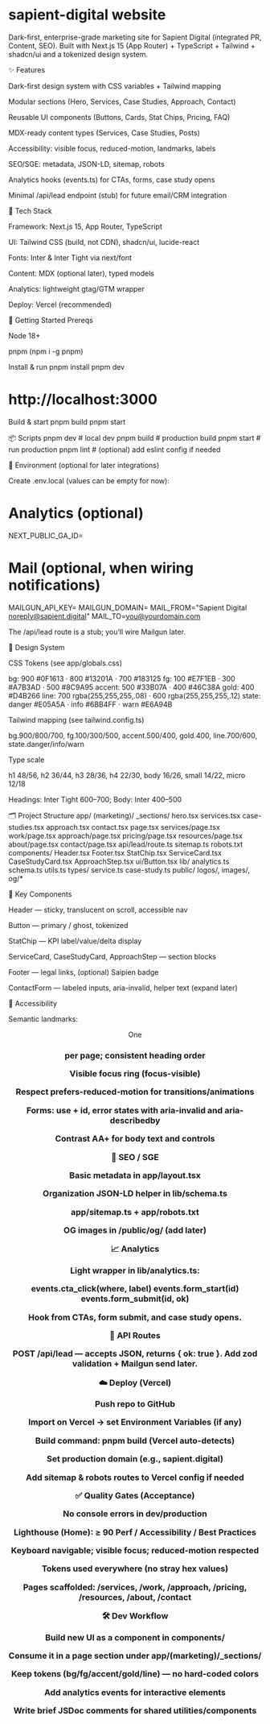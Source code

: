 # sapient-digital website

Dark-first, enterprise-grade marketing site for Sapient Digital (integrated PR, Content, SEO).
Built with Next.js 15 (App Router) + TypeScript + Tailwind + shadcn/ui and a tokenized design system.

✨ Features

Dark-first design system with CSS variables + Tailwind mapping

Modular sections (Hero, Services, Case Studies, Approach, Contact)

Reusable UI components (Buttons, Cards, Stat Chips, Pricing, FAQ)

MDX-ready content types (Services, Case Studies, Posts)

Accessibility: visible focus, reduced-motion, landmarks, labels

SEO/SGE: metadata, JSON-LD, sitemap, robots

Analytics hooks (events.ts) for CTAs, forms, case study opens

Minimal /api/lead endpoint (stub) for future email/CRM integration

🧱 Tech Stack

Framework: Next.js 15, App Router, TypeScript

UI: Tailwind CSS (build, not CDN), shadcn/ui, lucide-react

Fonts: Inter & Inter Tight via next/font

Content: MDX (optional later), typed models

Analytics: lightweight gtag/GTM wrapper

Deploy: Vercel (recommended)

🚀 Getting Started
Prereqs

Node 18+

pnpm (npm i -g pnpm)

Install & run
pnpm install
pnpm dev
# http://localhost:3000

Build & start
pnpm build
pnpm start

📦 Scripts
pnpm dev        # local dev
pnpm build      # production build
pnpm start      # run production
pnpm lint       # (optional) add eslint config if needed

🔧 Environment (optional for later integrations)

Create .env.local (values can be empty for now):

# Analytics (optional)
NEXT_PUBLIC_GA_ID=

# Mail (optional, when wiring notifications)
MAILGUN_API_KEY=
MAILGUN_DOMAIN=
MAIL_FROM="Sapient Digital <noreply@sapient.digital>"
MAIL_TO=you@yourdomain.com


The /api/lead route is a stub; you’ll wire Mailgun later.

🎨 Design System

CSS Tokens (see app/globals.css)

bg:   900 #0F1613 · 800 #13201A · 700 #183125
fg:   100 #E7F1EB · 300 #A7B3AD · 500 #8C9A95
accent: 500 #33B07A · 400 #46C38A
gold: 400 #D4B266
line: 700 rgba(255,255,255,.08) · 600 rgba(255,255,255,.12)
state: danger #E05A5A · info #6BB4FF · warn #E6A94B


Tailwind mapping (see tailwind.config.ts)

bg.900/800/700, fg.100/300/500, accent.500/400, gold.400, line.700/600, state.danger/info/warn


Type scale

h1 48/56, h2 36/44, h3 28/36, h4 22/30, body 16/26, small 14/22, micro 12/18

Headings: Inter Tight 600–700; Body: Inter 400–500

🗂️ Project Structure
app/
  (marketing)/
    _sections/
      hero.tsx
      services.tsx
      case-studies.tsx
      approach.tsx
      contact.tsx
    page.tsx
  services/page.tsx
  work/page.tsx
  approach/page.tsx
  pricing/page.tsx
  resources/page.tsx
  about/page.tsx
  contact/page.tsx
  api/lead/route.ts
  sitemap.ts
  robots.txt
components/
  Header.tsx
  Footer.tsx
  StatChip.tsx
  ServiceCard.tsx
  CaseStudyCard.tsx
  ApproachStep.tsx
  ui/Button.tsx
lib/
  analytics.ts
  schema.ts
  utils.ts
types/
  service.ts
  case-study.ts
public/
  logos/, images/, og/*

🧩 Key Components

Header — sticky, translucent on scroll, accessible nav

Button — primary / ghost, tokenized

StatChip — KPI label/value/delta display

ServiceCard, CaseStudyCard, ApproachStep — section blocks

Footer — legal links, (optional) Saipien badge

ContactForm — labeled inputs, aria-invalid, helper text (expand later)

🧠 Accessibility

Semantic landmarks: <header> <nav> <main> <section> <footer>

One <h1> per page; consistent heading order

Visible focus ring (focus-visible)

Respect prefers-reduced-motion for transitions/animations

Forms: use <label htmlFor> + id, error states with aria-invalid and aria-describedby

Contrast AA+ for body text and controls

🔎 SEO / SGE

Basic metadata in app/layout.tsx

Organization JSON-LD helper in lib/schema.ts

app/sitemap.ts + app/robots.txt

OG images in /public/og/ (add later)

📈 Analytics

Light wrapper in lib/analytics.ts:

events.cta_click(where, label)
events.form_start(id)
events.form_submit(id, ok)


Hook from CTAs, form submit, and case study opens.

📨 API Routes

POST /api/lead — accepts JSON, returns { ok: true }.
Add zod validation + Mailgun send later.

☁️ Deploy (Vercel)

Push repo to GitHub

Import on Vercel → set Environment Variables (if any)

Build command: pnpm build (Vercel auto-detects)

Set production domain (e.g., sapient.digital)

Add sitemap & robots routes to Vercel config if needed

✅ Quality Gates (Acceptance)

No console errors in dev/production

Lighthouse (Home): ≥ 90 Perf / Accessibility / Best Practices

Keyboard navigable; visible focus; reduced-motion respected

Tokens used everywhere (no stray hex values)

Pages scaffolded: /services, /work, /approach, /pricing, /resources, /about, /contact

🛠️ Dev Workflow

Build new UI as a component in components/

Consume it in a page section under app/(marketing)/_sections/

Keep tokens (bg/fg/accent/gold/line) — no hard-coded colors

Add analytics events for interactive elements

Write brief JSDoc comments for shared utilities/components
